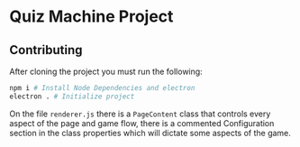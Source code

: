 # Quiz Machine Project
## Contributing
After cloning the project you must run the following:
```bash
npm i # Install Node Dependencies and electron
electron . # Initialize project 
```
On the file ``renderer.js`` there is a ``PageContent`` class that controls
every aspect of the page and game flow, there is a commented Configuration section in
the class properties which will dictate some aspects of the game.